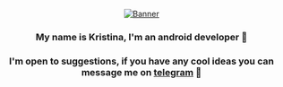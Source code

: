 <p align="center">
  <a href="https://www.edisonlee55.com"><img src="https://i.giphy.com/media/3o7bug2wkdhpf7kbFS/giphy.webp" alt="Banner"></a>
</p>

### <div align="center">My name is Kristina, I'm an android developer 🐾</div> 
### <div align="center">I'm open to suggestions, if you have any cool ideas you can message me on [telegram](https://t.me/kos_kaaA) 🐾</div> 

